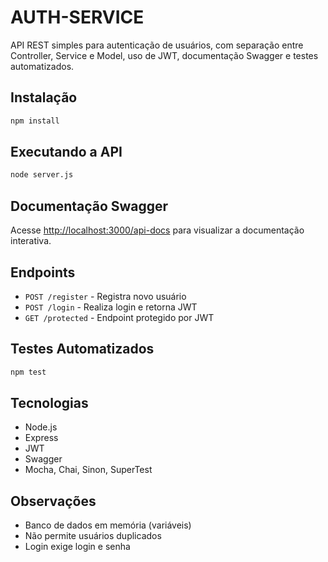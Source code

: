 # AUTH-SERVICE

API REST simples para autenticação de usuários, com separação entre Controller, Service e Model, uso de JWT, documentação Swagger e testes automatizados.

## Instalação

```bash
npm install
```

## Executando a API

```bash
node server.js
```

## Documentação Swagger

Acesse [http://localhost:3000/api-docs](http://localhost:3000/api-docs) para visualizar a documentação interativa.

## Endpoints

- `POST /register` - Registra novo usuário
- `POST /login` - Realiza login e retorna JWT
- `GET /protected` - Endpoint protegido por JWT

## Testes Automatizados

```bash
npm test
```

## Tecnologias
- Node.js
- Express
- JWT
- Swagger
- Mocha, Chai, Sinon, SuperTest

## Observações
- Banco de dados em memória (variáveis)
- Não permite usuários duplicados
- Login exige login e senha
